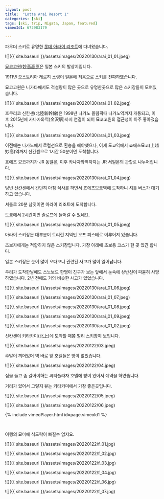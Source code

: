 ```yaml
---
layout: post
title:  "Lotte Arai Resort 1"
categories: [ski]
tags: [ski, trip, Nigata, Japan, featured]
vimeoId1: 672983179

---
```


파우더 스키로 유명한 [롯데 아라이 리조트][arai1]에 다녀왔습니다.

![]({{ site.baseurl }}/assets/images/20220130/arai_01_01.jpeg)

[묘코고원(妙高高原][myoko1]은 일본 스키의 발상지입니다. 

1911년 오스트리아 레르히 소령이 일본에 처음으로 스키를 전파하였습니다.

묘코고원은 니가타에서도 적설량이 많은 곳으로 유명한곳으로 많은 스키장들이 모여있습니다.

![]({{ site.baseurl }}/assets/images/20220130/arai_01_02.jpeg)


호쿠리코 신칸센(北陸新幹線)은 1998년 나가노 올림픽때 나가노역까지 개통되고, 
이후 2015년에 카나자와역(金沢駅)까지 연결이 되어 묘코고원의 접근성이 아주 좋아졌습니다.

![]({{ site.baseurl }}/assets/images/20220130/arai_01_03.jpeg)

이전에는 나가노에서 로컬선으로 환승을 해야했으나,
이제 도쿄역에서 죠에츠묘코(上越妙高)역까지 신칸센으로 1시간 50분이면 도착합니다. 

죠에츠 묘코까지가 JR 동일본, 이후 카나자와역까지는 JR 서일본의 관할로 나누어집니다.

![]({{ site.baseurl }}/assets/images/20220130/arai_01_04.jpeg)

텅빈 신칸센에서 간단히 아침 식사를 하면서 죠에츠모쿄역에 도착하니 셔틀 버스가 대기하고 있습니다.

셔틀로 20분 남짓이면 아라이 리조트에 도착합니다. 

도쿄에서 2시간이면 슬로프에 들어갈 수 있네요.

![]({{ site.baseurl }}/assets/images/20220130/arai_01_05.jpeg)

아라이 스키장은 대부분이 트리런 지역인 오프 피스테로 이루어져 있습니다. 

초보자에게는 적합하지 않은 스키장입니다. 가장 아래에 초보용 코스가 한 곳 있긴 합니다.

일본 스키장은 눈이 많이 오다보니 관련된 사고가 많이 일어납니다.

우리가 도착한날에도 스노보드 한명이 친구가 보는 앞에서 눈속에 상반신이 파묻혀 사망하였습니다.
2년 전에도 거의 비슷한 사고가 있었습니다.

![]({{ site.baseurl }}/assets/images/20220130/arai_01_06.jpeg)


![]({{ site.baseurl }}/assets/images/20220130/arai_01_07.jpeg)

![]({{ site.baseurl }}/assets/images/20220130/arai_01_08.jpeg)



![]({{ site.baseurl }}/assets/images/20220130/arai_01_09.jpeg)





![]({{ site.baseurl }}/assets/images/20220130/arai_01_02.jpeg)

신칸센이 키타카미(北上)에 도착할 때쯤 멀리 스키장이 보입니다. 

![]({{ site.baseurl }}/assets/images/20220122/03.jpeg)

주말이 끼어있어 역 바로 앞 호텔들은 방이 없었습니다. 

![]({{ site.baseurl }}/assets/images/20220122/04.jpeg)

짐을 들고 좀 걸어야하는 씨티플라자 호텔에 방이 있어서 예약을 하였습니다.

거리가 있어서 그렇지 뷰는 키타카미에서 가장 좋은곳입니다.

![]({{ site.baseurl }}/assets/images/20220122/05.jpeg)

![]({{ site.baseurl }}/assets/images/20220122/06.jpeg)



{% include vimeoPlayer.html id=page.vimeoId1 %}

<br>

여행의 묘미에 식도락이 빠질수 없지요.

![]({{ site.baseurl }}/assets/images/20220122/f_01.jpg)

![]({{ site.baseurl }}/assets/images/20220122/f_02.jpg)

![]({{ site.baseurl }}/assets/images/20220122/f_03.jpg)

![]({{ site.baseurl }}/assets/images/20220122/f_04.jpg)

![]({{ site.baseurl }}/assets/images/20220122/f_06.jpg)

![]({{ site.baseurl }}/assets/images/20220122/f_07.jpg)

[arai1]: https://www.lottehotel.com/arai-resort/en.html

[myoko1]: https://myokotourism.com